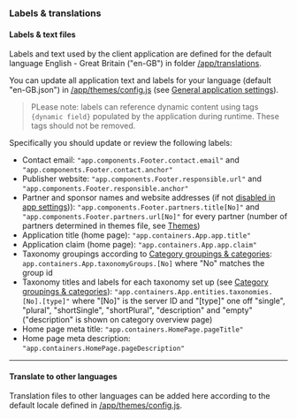 ### Labels & translations

#### Labels & text files

Labels and text used by the client application are defined for the default language English - Great Britain ("en-GB") in folder
[/app/translations](https://github.com/impactoss/impactoss-client/tree/master/app/translations).

You can update all application text and labels for your language (default "en-GB.json") in [/app/themes/config.js](https://github.com/impactoss/impactoss-client/blob/master/app/themes/config.js) (see [General application settings](/client-config/application.md)).

> PLease note: labels can reference dynamic content using tags `{dynamic field}` populated by the application during runtime. These tags should not be removed.

Specifically you should update or review the following labels:
- Contact email: `"app.components.Footer.contact.email"` and `"app.components.Footer.contact.anchor"`
- Publisher website: `"app.components.Footer.responsible.url"` and `"app.components.Footer.responsible.anchor"`
- Partner and sponsor names and website addresses (if not [disabled in app settings](/client-config/application.md))): `"app.components.Footer.partners.title[No]"` and `"app.components.Footer.partners.url[No]"` for every partner (number of partners determined in themes file, see [Themes](/client-config/theme.md))
- Application title (home page): `"app.containers.App.app.title"`
- Application claim (home page): `"app.containers.App.app.claim"`
- Taxonomy groupings according to [Category groupings & categories](/client-config/categories.md): `app.containers.App.taxonomyGroups.[No]` where "No" matches the group id
- Taxonomy titles and labels for each taxonomy set up (see [Category groupings & categories](/client-config/categories.md)): `"app.containers.App.entities.taxonomies.[No].[type]"` where "[No]" is the server ID and "[type]" one off "single", "plural", "shortSingle", "shortPlural", "description" and "empty" ("description" is shown on category overview page)
- Home page meta title: `"app.containers.HomePage.pageTitle"`
- Home page meta description: `"app.containers.HomePage.pageDescription"`

---

#### Translate to other languages

Translation files to other languages can be added here according to the default locale defined in [/app/themes/config.js](https://github.com/impactoss/impactoss-client/blob/master/app/themes/config.js).
